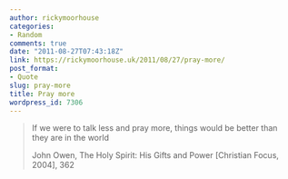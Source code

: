 ```yaml
---
author: rickymoorhouse
categories:
- Random
comments: true
date: "2011-08-27T07:43:18Z"
link: https://rickymoorhouse.uk/2011/08/27/pray-more/
post_format:
- Quote
slug: pray-more
title: Pray more
wordpress_id: 7306
---
```


<blockquote>If we were to talk less and pray more, things would be better than they are in the world

John Owen, The Holy Spirit: His Gifts and Power [Christian Focus, 2004], 362</blockquote>
